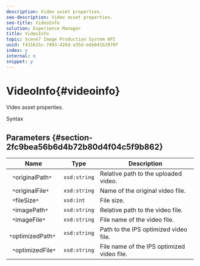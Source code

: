 ```yaml
---
description: Video asset properties.
seo-description: Video asset properties.
seo-title: VideoInfo
solution: Experience Manager
title: VideoInfo
topic: Scene7 Image Production System API
uuid: f431615c-7493-426d-a35d-eda041b2070f
index: y
internal: n
snippet: y
---
```


# VideoInfo{#videoinfo}

Video asset properties.

 Syntax 

## Parameters {#section-2fc9bea56b6d4b72b80d4f04c5f9b862}

|  Name  | Type  | Description  |
|---|---|---|
|  ` *`originalPath`*`  | `xsd:string`  | Relative path to the uploaded video.  |
|  ` *`originalFile`*`  | `xsd:string`  | Name of the original video file.  |
|  ` *`fileSize`*`  | `xsd:int`  | File size.  |
|  ` *`imagePath`*`  | `xsd:string`  | Relative path to the video file.  |
|  ` *`imageFile`*`  | `xsd:string`  | File name of the video file.  |
|  ` *`optimizedPath`*`  | `xsd:string`  | Path to the IPS optimized video file.  |
|  ` *`optimizedFile`*`  | `xsd:string`  | File name of the IPS optimized video file.  |


